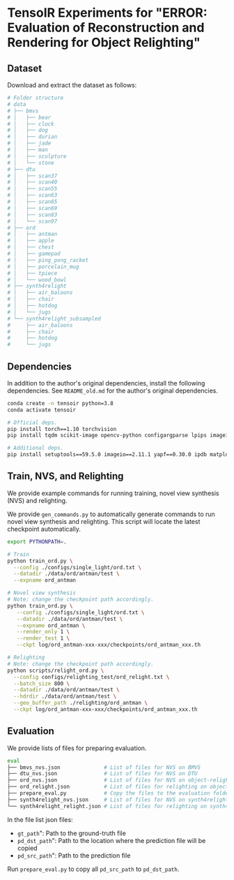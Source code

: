 # TensoIR Experiments for "ERROR: Evaluation of Reconstruction and Rendering for Object Relighting"

## Dataset

Download and extract the dataset as follows:

```bash
# Folder structure
# data
# ├── bmvs
# │   ├── bear
# │   ├── clock
# │   ├── dog
# │   ├── durian
# │   ├── jade
# │   ├── man
# │   ├── sculpture
# │   └── stone
# ├── dtu
# │   ├── scan37
# │   ├── scan40
# │   ├── scan55
# │   ├── scan63
# │   ├── scan65
# │   ├── scan69
# │   ├── scan83
# │   └── scan97
# ├── ord
# │   ├── antman
# │   ├── apple
# │   ├── chest
# │   ├── gamepad
# │   ├── ping_pong_racket
# │   ├── porcelain_mug
# │   ├── tpiece
# │   └── wood_bowl
# ├── synth4relight
# │   ├── air_baloons
# │   ├── chair
# │   ├── hotdog
# │   └── jugs
# └── synth4relight_subsampled
#     ├── air_baloons
#     ├── chair
#     ├── hotdog
#     └── jugs
```

## Dependencies

In addition to the author's original dependencies, install the following 
dependencies. See `README_old.md` for the author's original dependencies.

```bash
conda create -n tensoir python=3.8
conda activate tensoir

# Official deps.
pip install torch==1.10 torchvision
pip install tqdm scikit-image opencv-python configargparse lpips imageio-ffmpeg kornia lpips tensorboard loguru plyfile

# Additional deps.
pip install setuptools==59.5.0 imageio==2.11.1 yapf==0.30.0 ipdb matplotlib camtools==0.1.4
```

## Train, NVS, and Relighting

We provide example commands for running training, novel view synthesis (NVS)
and relighting.

We provide `gen_commands.py` to automatically generate commands to run novel
view synthesis and relighting. This script will locate the latest checkpoint
automatically.

```bash
export PYTHONPATH=.

# Train
python train_ord.py \
  --config ./configs/single_light/ord.txt \
  --datadir ./data/ord/antman/test \
  --expname ord_antman

# Novel view synthesis
# Note: change the checkpoint path accordingly.
python train_ord.py \
   --config ./configs/single_light/ord.txt \
   --datadir ./data/ord/antman/test \
   --expname ord_antman \
   --render_only 1 \
   --render_test 1 \
   --ckpt log/ord_antman-xxx-xxx/checkpoints/ord_antman_xxx.th

# Relighting
# Note: change the checkpoint path accordingly.
python scripts/relight_ord.py \
  --config configs/relighting_test/ord_relight.txt \
  --batch_size 800 \
  --datadir ./data/ord/antman/test \
  --hdrdir ./data/ord/antman/test \
  --geo_buffer_path ./relighting/ord_antman \
  --ckpt log/ord_antman-xxx-xxx/checkpoints/ord_antman_xxx.th
```

## Evaluation

We provide lists of files for preparing evaluation.

```bash                  
eval
├── bmvs_nvs.json              # List of files for NVS on BMVS
├── dtu_nvs.json               # List of files for NVS on DTU
├── ord_nvs.json               # List of files for NVS on object-relighting-dataset
├── ord_relight.json           # List of files for relighting on object-relighting-dataset
├── prepare_eval.py            # Copy the files to the evaluation folder
├── synth4relight_nvs.json     # List of files for NVS on synth4relight
└── synth4relight_relight.json # List of files for relighting on synth4relight
``` 

In the file list json files:

- `gt_path`": Path to the ground-truth file
- `pd_dst_path`": Path to the location where the prediction file will be copied
- `pd_src_path`": Path to the prediction file

Run `prepare_eval.py` to copy all `pd_src_path` to `pd_dst_path`.
